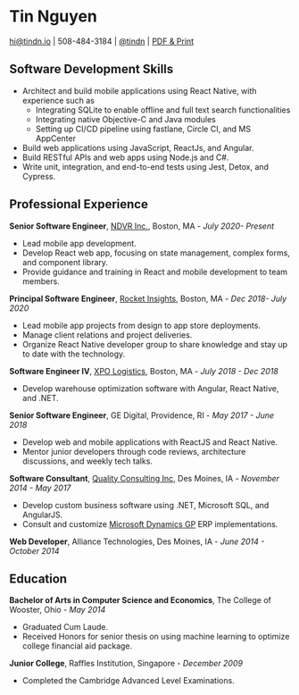 # Tin Nguyen

hi@tindn.io | 508-484-3184 | [@tindn](https://twitter.com/tindn) | [PDF & Print](https://github.com/tindn/resume/blob/master/TinNguyen.pdf)

## Software Development Skills

- Architect and build mobile applications using React Native, with experience such as
  - Integrating SQLite to enable offline and full text search functionalities 
  - Integrating native Objective-C and Java modules
  - Setting up CI/CD pipeline using fastlane, Circle CI, and MS AppCenter
- Build web applications using JavaScript, ReactJs, and Angular.
- Build RESTful APIs  and web apps using Node.js and C#.
- Write unit, integration, and end-to-end tests using Jest, Detox, and Cypress.


## Professional Experience

**Senior Software Engineer**, [NDVR Inc.](https://ndvr.com/), Boston, MA -
_July 2020- Present_

- Lead mobile app development.
- Develop React web app, focusing on state management, complex forms, and component library.
- Provide guidance and training in React and mobile development to team members.

**Principal Software Engineer**, [Rocket Insights](http://rocketinsights.com/), Boston, MA -
_Dec 2018- July 2020_

- Lead mobile app projects from design to app store deployments.
- Manage client relations and project deliveries.
- Organize React Native developer group to share knowledge and stay up to date with the technology. 

**Software Engineer IV**, [XPO Logistics](https://www.xpo.com/), Boston, MA -
_July 2018 - Dec 2018_

- Develop warehouse optimization software with Angular, React Native, and .NET.

**Senior Software Engineer**, GE Digital, Providence, RI -
_May 2017 - June 2018_

- Develop web and mobile applications with ReactJS and React Native.
- Mentor junior developers through code reviews, architecture discussions, and weekly tech talks.

**Software Consultant**, [Quality Consulting Inc](https://qci.com), Des Moines, IA -
_November 2014 - May 2017_

- Develop custom business software using .NET, Microsoft SQL, and AngularJS.
- Consult and customize [Microsoft Dynamics GP](https://www.microsoft.com/en-us/dynamics365/gp-overview) ERP implementations.

**Web Developer**, Alliance Technologies, Des Moines, IA -
_June 2014 - October 2014_


## Education

**Bachelor of Arts in Computer Science and Economics**, The College of Wooster, Ohio -
_May 2014_

- Graduated Cum Laude.
- Received Honors for senior thesis on using machine learning to optimize college financial aid package.

**Junior College**, Raffles Institution, Singapore -
_December 2009_

- Completed the Cambridge Advanced Level Examinations.
